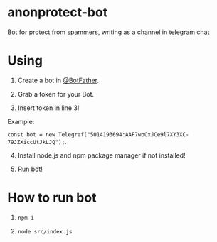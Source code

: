 # anonprotect-bot
Bot for protect from spammers, writing as a channel in telegram chat

# Using

1. Create a bot in [@BotFather](https://t.me/BotFather/).

2. Grab a token for your Bot.

3. Insert token in line 3! 

Example: 

`const bot = new Telegraf("5014193694:AAF7woCxJCe9l7XY3XC-79JZXiccUtJkLJQ");`.

4. Install node.js and npm package manager if not installed!

5. Run bot!

# How to run bot

1. `npm i`

2. `node src/index.js`
